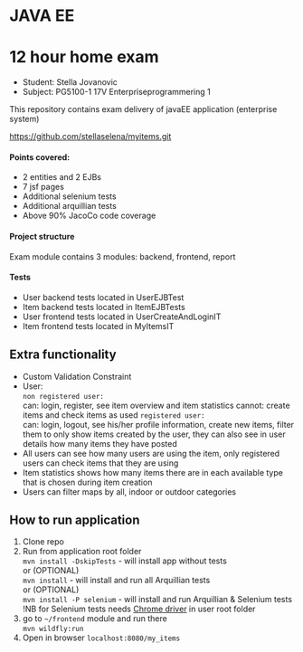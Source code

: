 

# JAVA EE
# 12 hour home exam
* Student: Stella Jovanovic
* Subject: PG5100-1 17V Enterpriseprogrammering 1

This repository contains exam delivery of javaEE application (enterprise system)

https://github.com/stellaselena/myitems.git

#### Points covered:
* 2 entities and 2 EJBs
* 7 jsf pages
* Additional selenium tests
* Additional arquillian tests
* Above 90% JacoCo code coverage

#### Project structure
Exam module contains 3 modules: backend, frontend, report  

#### Tests
* User backend tests located in UserEJBTest
* Item backend tests located in ItemEJBTests
* User frontend tests located in UserCreateAndLoginIT
* Item frontend tests located in MyItemsIT
 
## Extra functionality
* Custom Validation Constraint
* User:  
`non registered user:`  
can: login, register, see item overview and item statistics
cannot: create items and check items as used
`registered user:`  
can: login, logout, see his/her profile information, create new items,  filter them to only show items created by the user, they can also see in user details how many items they have posted 
* All users can see how many users are using the item, only registered users can check items that they are using
* Item statistics shows how many items there are in each available type that is chosen during item creation
* Users can filter maps by all, indoor or outdoor categories

## How to run application  
1. Clone repo  
2. Run from application root folder  
`mvn install -DskipTests` - will install app without tests  
or (OPTIONAL)  
`mvn install` -  will install and run all Arquillian tests  
or (OPTIONAL)  
`mvn install -P selenium` - will install and run Arquillian & Selenium tests  
!NB for Selenium tests needs [Chrome driver](https://sites.google.com/a/chromium.org/chromedriver/) in user root folder  
3. go to `~/frontend` module and run there  
`mvn wildfly:run`  
4. Open in browser `localhost:8080/my_items`  

